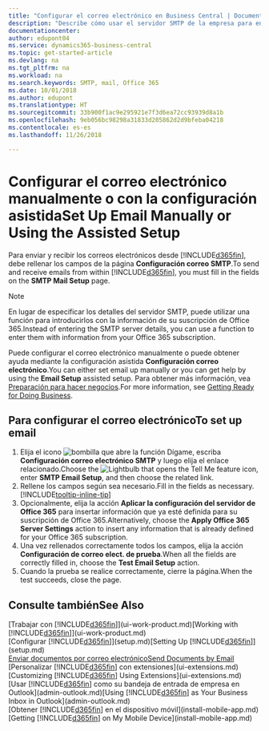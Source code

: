```yaml
---
title: "Configurar el correo electrónico en Business Central | Documentos de Microsoft"
description: "Describe cómo usar el servidor SMTP de la empresa para enviar y recibir mensajes de correo electrónico en Business Central, así como el modo de usar la configuración del servidor de correo electrónico creada con la suscripción de Office 365."
documentationcenter: 
author: edupont04
ms.service: dynamics365-business-central
ms.topic: get-started-article
ms.devlang: na
ms.tgt_pltfrm: na
ms.workload: na
ms.search.keywords: SMTP, mail, Office 365
ms.date: 10/01/2018
ms.author: edupont
ms.translationtype: HT
ms.sourcegitcommit: 33b900f1ac9e295921e7f3d6ea72cc93939d8a1b
ms.openlocfilehash: 9eb056bc98298a31833d205862d2d9bfeba04218
ms.contentlocale: es-es
ms.lasthandoff: 11/26/2018

---
```

# <a name="set-up-email-manually-or-using-the-assisted-setup"></a><span data-ttu-id="39bea-103">Configurar el correo electrónico manualmente o con la configuración asistida</span><span class="sxs-lookup"><span data-stu-id="39bea-103">Set Up Email Manually or Using the Assisted Setup</span></span>
<span data-ttu-id="39bea-104">Para enviar y recibir los correos electrónicos desde [!INCLUDE[d365fin](includes/d365fin_md.md)], debe rellenar los campos de la página **Configuración correo SMTP**.</span><span class="sxs-lookup"><span data-stu-id="39bea-104">To send and receive emails from within [!INCLUDE[d365fin](includes/d365fin_md.md)], you must fill in the fields on the **SMTP Mail Setup** page.</span></span>

> [!NOTE]  
>   <span data-ttu-id="39bea-105">En lugar de especificar los detalles del servidor SMTP, puede utilizar una función para introducirlos con la información de su suscripción de Office 365.</span><span class="sxs-lookup"><span data-stu-id="39bea-105">Instead of entering the SMTP server details, you can use a function to enter them with information from your Office 365 subscription.</span></span>

<span data-ttu-id="39bea-106">Puede configurar el correo electrónico manualmente o puede obtener ayuda mediante la configuración asistida **Configuración correo electrónico**.</span><span class="sxs-lookup"><span data-stu-id="39bea-106">You can either set email up manually or you can get help by using the **Email Setup** assisted setup.</span></span> <span data-ttu-id="39bea-107">Para obtener más información, vea [Preparación para hacer negocios](ui-get-ready-business.md).</span><span class="sxs-lookup"><span data-stu-id="39bea-107">For more information, see [Getting Ready for Doing Business](ui-get-ready-business.md).</span></span>  

## <a name="to-set-up-email"></a><span data-ttu-id="39bea-108">Para configurar el correo electrónico</span><span class="sxs-lookup"><span data-stu-id="39bea-108">To set up email</span></span>
1. <span data-ttu-id="39bea-109">Elija el icono ![bombilla que abre la función Dígame](media/ui-search/search_small.png "Dígame que desea hacer"), escriba **Configuración correo electrónico SMTP** y luego elija el enlace relacionado.</span><span class="sxs-lookup"><span data-stu-id="39bea-109">Choose the ![Lightbulb that opens the Tell Me feature](media/ui-search/search_small.png "Tell me what you want to do") icon, enter **SMTP Email Setup**, and then choose the related link.</span></span>
2. <span data-ttu-id="39bea-110">Rellene los campos según sea necesario.</span><span class="sxs-lookup"><span data-stu-id="39bea-110">Fill in the fields as necessary.</span></span> [!INCLUDE[tooltip-inline-tip](includes/tooltip-inline-tip_md.md)]
3. <span data-ttu-id="39bea-111">Opcionalmente, elija la acción **Aplicar la configuración del servidor de Office 365** para insertar información que ya esté definida para su suscripción de Office 365.</span><span class="sxs-lookup"><span data-stu-id="39bea-111">Alternatively, choose the **Apply Office 365 Server Settings** action to insert any information that is already defined for your Office 365 subscription.</span></span>
4. <span data-ttu-id="39bea-112">Una vez rellenados correctamente todos los campos, elija la acción **Configuración de correo elect. de prueba**.</span><span class="sxs-lookup"><span data-stu-id="39bea-112">When all the fields are correctly filled in, choose the **Test Email Setup** action.</span></span>
5. <span data-ttu-id="39bea-113">Cuando la prueba se realice correctamente, cierre la página.</span><span class="sxs-lookup"><span data-stu-id="39bea-113">When the test succeeds, close the page.</span></span>

## <a name="see-also"></a><span data-ttu-id="39bea-114">Consulte también</span><span class="sxs-lookup"><span data-stu-id="39bea-114">See Also</span></span>  
<span data-ttu-id="39bea-115">[Trabajar con [!INCLUDE[d365fin](includes/d365fin_md.md)]](ui-work-product.md)</span><span class="sxs-lookup"><span data-stu-id="39bea-115">[Working with [!INCLUDE[d365fin](includes/d365fin_md.md)]](ui-work-product.md)</span></span>  
<span data-ttu-id="39bea-116">[Configurar [!INCLUDE[d365fin](includes/d365fin_md.md)]](setup.md)</span><span class="sxs-lookup"><span data-stu-id="39bea-116">[Setting Up [!INCLUDE[d365fin](includes/d365fin_md.md)]](setup.md)</span></span>  
[<span data-ttu-id="39bea-117">Enviar documentos por correo electrónico</span><span class="sxs-lookup"><span data-stu-id="39bea-117">Send Documents by Email</span></span>](ui-how-send-documents-email.md)  
<span data-ttu-id="39bea-118">[Personalizar [!INCLUDE[d365fin](includes/d365fin_md.md)] con extensiones](ui-extensions.md)</span><span class="sxs-lookup"><span data-stu-id="39bea-118">[Customizing [!INCLUDE[d365fin](includes/d365fin_md.md)] Using Extensions](ui-extensions.md)</span></span>  
<span data-ttu-id="39bea-119">[Usar [!INCLUDE[d365fin](includes/d365fin_md.md)] como su bandeja de entrada de empresa en Outlook](admin-outlook.md)</span><span class="sxs-lookup"><span data-stu-id="39bea-119">[Using [!INCLUDE[d365fin](includes/d365fin_md.md)] as Your Business Inbox in Outlook](admin-outlook.md)</span></span>  
<span data-ttu-id="39bea-120">[Obtener [!INCLUDE[d365fin](includes/d365fin_md.md)] en el dispositivo móvil](install-mobile-app.md)</span><span class="sxs-lookup"><span data-stu-id="39bea-120">[Getting [!INCLUDE[d365fin](includes/d365fin_md.md)] on My Mobile Device](install-mobile-app.md)</span></span>

